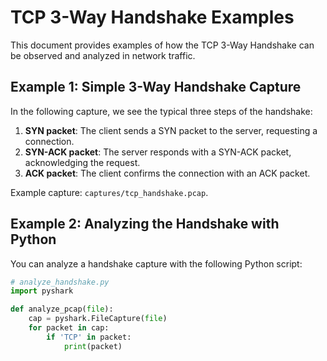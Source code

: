 # TCP 3-Way Handshake Examples

This document provides examples of how the TCP 3-Way Handshake can be observed and analyzed in network traffic.


## Example 1: Simple 3-Way Handshake Capture

In the following capture, we see the typical three steps of the handshake:

1. **SYN packet**: The client sends a SYN packet to the server, requesting a connection.
2. **SYN-ACK packet**: The server responds with a SYN-ACK packet, acknowledging the request.
3. **ACK packet**: The client confirms the connection with an ACK packet.


Example capture: `captures/tcp_handshake.pcap`.

## Example 2: Analyzing the Handshake with Python

You can analyze a handshake capture with the following Python script:

```python
# analyze_handshake.py
import pyshark

def analyze_pcap(file):
    cap = pyshark.FileCapture(file)
    for packet in cap:
        if 'TCP' in packet:
            print(packet)
